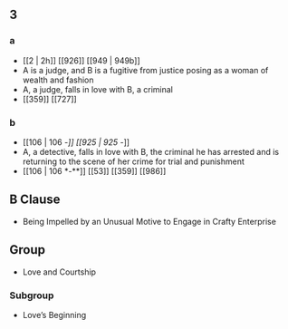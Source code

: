 ## 3
### a
- [[2 | 2h]] [[926]] [[949 | 949b]] 
- A is a judge, and B is a fugitive from justice posing as a woman of wealth and fashion
- A, a judge, falls in love with B, a criminal
- [[359]] [[727]] 

### b
- [[106 | 106 -*]] [[925 | 925 -*]] 
- A, a detective, falls in love with B, the criminal he has arrested and is returning to the scene of her crime for trial and punishment
- [[106 | 106 *-**]] [[53]] [[359]] [[986]] 

## B Clause
- Being Impelled by an Unusual Motive to Engage in Crafty Enterprise

## Group
- Love and Courtship

### Subgroup
- Love’s Beginning

